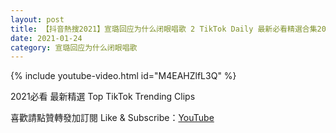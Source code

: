 ```yaml
---
layout: post
title: 【抖音熱搜2021】宣璐回应为什么闭眼唱歌 2 TikTok Daily 最新必看精選合集2021 01 24
date: 2021-01-24
category: 宣璐回应为什么闭眼唱歌
---
```


{% include youtube-video.html id="M4EAHZlfL3Q" %}

2021必看 最新精選 Top TikTok Trending Clips

喜歡請點贊轉發加訂閱 Like & Subscribe：[YouTube](https://www.youtube.com/channel/UCAoR7VcanIPd04uEq_GIylA/videos)

